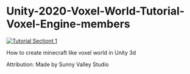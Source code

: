 # Unity-2020-Voxel-World-Tutorial-Voxel-Engine-members
[![Tutorial Sectiont 1](http://img.youtube.com/vi/leBl6q21-0I/hqdefault.jpg)](https://youtu.be/leBl6q21-0I)

<p> How to create minecraft like voxel world in Unity 3d

<p>Attribution:
Made by Sunny Valley Studio
